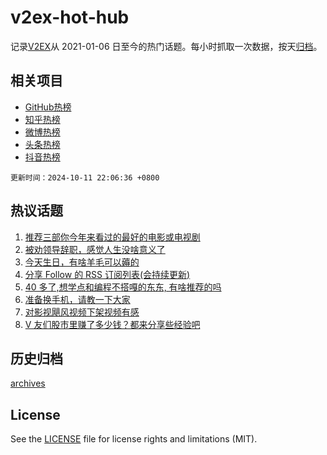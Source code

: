 # v2ex-hot-hub

 记录[V2EX](https://www.v2ex.com/)从 2021-01-06 日至今的热门话题。每小时抓取一次数据，按天[归档](archives)。
 
 ## 相关项目

- [GitHub热榜](https://github.com/it985/github-hot-hub)
- [知乎热榜](https://github.com/it985/zhihu-hot-hub)
- [微博热榜](https://github.com/it985/weibo-hot-hub)
- [头条热榜](https://github.com/it985/toutiao-hot-hub)
- [抖音热榜](https://github.com/it985/douyin-hot-hub)


 `更新时间：2024-10-11 22:06:36 +0800`

## 热议话题

1. [推荐三部你今年来看过的最好的电影或电视剧](https://www.v2ex.com/t/1079068)
1. [被劝领导辞职，感觉人生没啥意义了](https://www.v2ex.com/t/1079112)
1. [今天生日，有啥羊毛可以薅的](https://www.v2ex.com/t/1079089)
1. [分享 Follow 的 RSS 订阅列表(会持续更新)](https://www.v2ex.com/t/1079117)
1. [40 多了,想学点和编程不搭嘎的东东, 有啥推荐的吗](https://www.v2ex.com/t/1079094)
1. [准备换手机，请教一下大家](https://www.v2ex.com/t/1079075)
1. [对影视飓风视频下架视频有感](https://www.v2ex.com/t/1079238)
1. [V 友们股市里赚了多少钱？都来分享些经验吧](https://www.v2ex.com/t/1079085)

## 历史归档

[archives](archives)

## License

See the [LICENSE](LICENSE) file for license rights and limitations (MIT).
